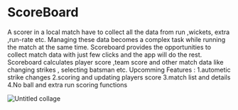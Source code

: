 # ScoreBoard
A scorer in a local match have to collect all the data from run ,wickets, extra ,run-rate etc. Managing these data becomes a complex task while running the match at the same time.
Scoreboard provides the opportunities to collect match data with just few clicks and the app will do the rest.
Scoreboard calculates player score ,team score and other match data like changing strikes , selecting batsman etc.
Upcomming Features : 
1.autometic strike changes
2.scoring and updating players score
3.match list and details
4.No ball and extra run scoring functions

![Untitled collage](https://user-images.githubusercontent.com/32747201/135149262-4680a1e3-2416-4636-a84e-6fe92f8ba8c7.jpg)
